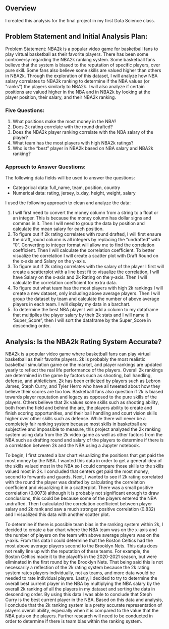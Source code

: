 ## Overview

I created this analysis for the final project in my first Data Science class.


## Problem Statement and Initial Analysis Plan:

Problem Statement: NBA2k is a popular video game for basketball fans to play virtual basketball as their favorite players. There has been some controversy regarding the NBA2k ranking system. Some basketball fans believe that the system is biased to the reputation of specific players, over pure skill. Some fans also believe some skills are valued higher than others in NBA2k. Through the exploration of this dataset, I will analyze how NBA salary correlates to NBA2k ranking to determine if the NBA values (or "ranks") the players similarly to NBA2k. I will also analyze if certain positions are valued higher in the NBA and in NBA2k by looking at the player position, their salary, and their NBA2k ranking. 


### Five Questions:

1. What positions make the most money in the NBA? 
2. Does 2k rating correlate with the round drafted?
3. Does the NBA2k player ranking correlate with the NBA salary of the player?
4. What team has the most players with high NBA2k ratings?
5. Who is the “best” player in NBA2k based on NBA salary and NBA2k ranking?


### Approach to Answer Questions:

The following data fields will be used to answer the questions:

- Categorical data: full_name, team, position, country
- Numerical data: rating, jersey, b_day, height, weight, salary 

I used the following approach to clean and analyze the data:

1. I will first need to convert the money column from a string to a float or an integer. This is because the money column has dollar signs and commas in it. Then I will need to group the data by position and calculate the mean salary for each position. 
2. To figure out if 2k rating correlates with round drafted, I will first ensure the draft_round column is all integers by replacing the “undrafted” with “0”. Converting to integer format will allow me to find the correlation coefficient. Then I will calculate the correlation coefficient. To better visualize the correlation I will create a scatter plot with Draft Round on the x-axis and Salary on the y-axis.
3. To figure out if 2k rating correlates with the salary of the player I first will create a scatterplot with a line best fit to visualize the correlation, I will have Salary on the x-axis and 2k Rating on the y-axis. Then I will calculate the correlation coefficient for extra data. 
4. To figure out what team has the most players with high 2k rankings I will create a new dataset, only including above average players. Then I will group the dataset by team and calculate the number of above average players in each team. I will display my data in a barchart.
5. To determine the best NBA player I will add a column to my dataframe that multiplies the player salary by their 2k stats and I will name it ‘Super_Score”, then I will sort the dataframe by the Super_Score in descending order. 


## Analysis: Is the NBA2k Rating System Accurate?

NBA2k is a popular video game where basketball fans can play virtual basketball as their favorite players. 2k is probably the most realistic basketball simulation game on the market, and player rankings are updated yearly to reflect the real life performance of the players. Overall 2k rankings are determined in the game by factors such as shooting, ball handling, defense, and athleticism. 2k has been criticized by players such as Lebron James, Steph Curry, and Tyler Herro who have all tweeted about how they believe their scores are too low. Basketball fans also question if 2k is biased towards player reputation and legacy as opposed to the pure skills of the players. Others believe that 2k values some skills such as shooting ability, both from the field and behind the arc, the players ability to create and finish scoring opportunities, and their ball handling and court vision skills higher over other skills such as defense. While there will never be a completely fair ranking system because most skills in basketball are subjective and impossible to measure, this project analyzed the 2k ranking system using data from the 2k video game as well as other factors from the NBA such as drafting round and salary of the players to determine if there is a correlation between 2k and the NBA using a Jupyter notebook. 

To begin, I first created a bar chart visualizing the positions that get paid the most money by the NBA. I wanted this data in order to get a general idea of the skills valued most in the NBA so I could compare those skills to the skills valued most in 2k. I concluded that centers get paid the most money, second to forwards and guards. Next, I wanted to see if 2k rating correlated with the round the player was drafted by calculating the correlation coefficient and visualizing it in a scatterplot. There was a small positive correlation (0.0073) although it is probably not significant enough to draw conclusions, this could be because some of the players entered the NBA undrafted. Then I calculated the correlation coefficient between player salary and 2k rank and saw a much stronger positive correlation (0.832) and I visualized this data with another scatter plot. 

To determine if there is possible team bias in the ranking system within 2k, I decided to create a bar chart where the NBA team was on the x-axis and the number of players on the team with above average players was on the y-axis. From this data I could determine that the Boston Celtics had the most above average players second to the Brooklyn Nets. This data does not really line up with the reputation of these teams. For example, the Boston Celtics made it to the playoffs in the 2020-2021 season, but were eliminated in the first round by the Brooklyn Nets. That being said this is not necessarily a reflection of the 2k rating system because the 2k rating system rates players individually, not as teams, and more data would be needed to rate individual players. Lastly, I decided to try to determine the overall best current player in the NBA by multiplying the NBA salary by the overall 2k ranking of all the players in my dataset and sorting the data in descending order. By using this data I was able to conclude that Steph Curry is the best current player in the NBA. Based on this data and analysis, I conclude that the 2k ranking system is a pretty accurate representation of players overall ability, especially when it is compared to the value that the NBA puts on the players. Further research will need to be conducted in order to determine if there is team bias within the ranking system. 
